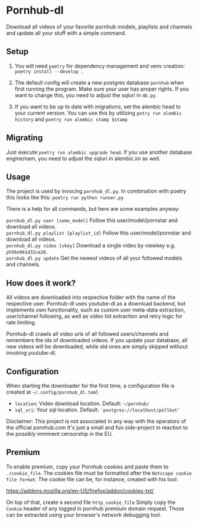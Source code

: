 # Pornhub-dl

Download all videos of your favorite pornhub models, playlists and channels and update all your stuff with a simple command.

## Setup
1. You will need `poetry` for dependency management and venv creation: `poetry install --develop .`
2. The default config will create a new postgres database `pornhub` when first running the program.
Make sure your user has proper rights.
If you want to change this, you need to adjust the sqluri in `db.py`.

3. If you want to be up to date with migrations, set the alembic head to your current version.
You can use this by utilizing `potry run alembic history` and `poetry run alembic stamp $stamp`


## Migrating

Just execute `poetry run alembic upgrade head`.
If you use another database engine/nam, you need to adjust the sqluri in alembic.ini as well.

## Usage
The project is used by invocing `pornhub_dl.py`. In combination with poetry this looks like this: `poetry run python runner.py`  

There is a help for all commands, but here are some examples anyway:

`pornhub_dl.py user [some_model]` Follow this user/model/pornstar and download all videos.  
`pornhub_dl.py playlist [playlist_id]` Follow this user/model/pornstar and download all videos.  
`pornhub_dl.py video [vkey]` Download a single video by viewkey e.g. `ph56e961d32ce26`.  
`pornhub_dl.py update` Get the newest videos of all your followed models and channels.  


## How does it work?

All videos are downloaded into respective folder with the name of the respective user.
Pornhub-dl uses youtube-dl as a download backend, but implements own functionality, such as custom user meta-data extraction, user/channel following, as well as video list extraction and retry logic for rate limiting.

Pornhub-dl crawls all video urls of all followed users/channels and remembers the ids of downloaded videos.
If you update your database, all new videos will be downloaded, while old ones are simply skipped without invoking youtube-dl.

## Configuration
When starting the downloader for the first time, a configuration file is created at `~/.config/pornhub_dl.toml`


- `location`: Video download location. Default: `~/pornhub/`
- `sql_uri`: Your sql location. Default: `'postgres://localhost/pollbot'`

Disclaimer:
This project is not associated in any way with the operators of the official pornhub.com
It's just a small and fun side-project in reaction to the possibly imminent censorship in the EU.


## Premium

To enable premium, copy your Pornhub cookies and paste them to `./cookie_file`.
The cookies file must be formatted after the `Netscape cookie file format`.
The cookie file can be, for instance, created with his tool:

https://addons.mozilla.org/en-US/firefox/addon/cookies-txt/


On top of that, create a second file `http_cookie_file`
Simply copy the `Cookie` header of any logged in pornhub premium domain request.
Those can be extracted using your browser's network debugging tool.

